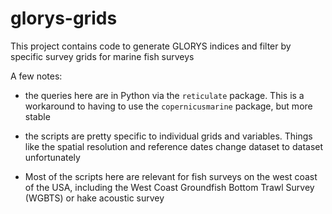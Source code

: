 # glorys-grids

This project contains code to generate GLORYS indices and filter by specific survey grids for marine fish surveys

A few notes:
- the queries here are in Python via the `reticulate` package. This is a workaround to having to use the `copernicusmarine` package, but more stable

- the scripts are pretty specific to individual grids and variables. Things like the spatial resolution and reference dates change dataset to dataset unfortunately

- Most of the scripts here are relevant for fish surveys on the west coast of the USA, including the West Coast Groundfish Bottom Trawl Survey (WGBTS) or hake acoustic survey
